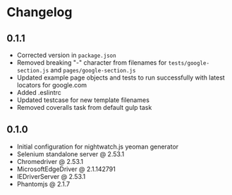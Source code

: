 # Changelog

## 0.1.1
* Corrected version in `package.json`
* Removed breaking "-" character from filenames for `tests/google-section.js` and `pages/google-section.js`
* Updated example page objects and tests to run successfully with latest locators for google.com
* Added .eslintrc
* Updated testcase for new template filenames
* Removed coveralls task from default gulp task

## 0.1.0

* Initial configuration for nightwatch.js yeoman generator
* Selenium standalone server @ 2.53.1
* Chromedriver @ 2.53.1
* MicrosoftEdgeDriver @ 2.1.142791
* IEDriverServer @ 2.53.1
* Phantomjs @ 2.1.7